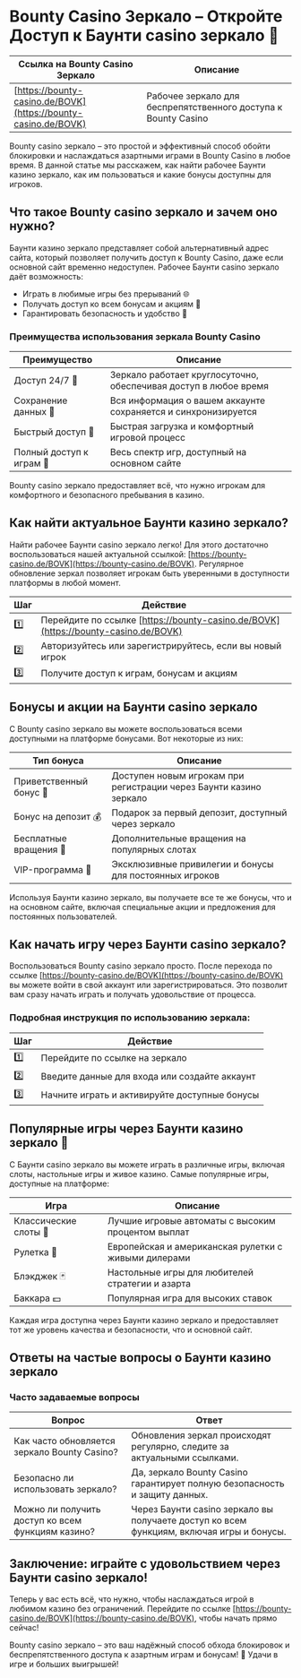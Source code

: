 # Bounty Casino Зеркало – Откройте Доступ к Баунти casino зеркало 🎰

| Ссылка на Bounty Casino Зеркало | Описание |
| ------------------------------- | -------- |
| [https://bounty-casino.de/BOVK](https://bounty-casino.de/BOVK) | Рабочее зеркало для беспрепятственного доступа к Bounty Casino |

Bounty casino зеркало – это простой и эффективный способ обойти блокировки и наслаждаться азартными играми в Bounty Casino в любое время. В данной статье мы расскажем, как найти рабочее Баунти казино зеркало, как им пользоваться и какие бонусы доступны для игроков. 

## Что такое Bounty casino зеркало и зачем оно нужно?

Баунти казино зеркало представляет собой альтернативный адрес сайта, который позволяет получить доступ к Bounty Casino, даже если основной сайт временно недоступен. Рабочее Баунти casino зеркало даёт возможность:

- Играть в любимые игры без прерываний 🌐
- Получать доступ ко всем бонусам и акциям 🎁
- Гарантировать безопасность и удобство 💼

### Преимущества использования зеркала Bounty Casino

| Преимущество | Описание |
| -------------| -------- |
| Доступ 24/7 🌙 | Зеркало работает круглосуточно, обеспечивая доступ в любое время |
| Сохранение данных 🔐 | Вся информация о вашем аккаунте сохраняется и синхронизируется |
| Быстрый доступ 🚀 | Быстрая загрузка и комфортный игровой процесс |
| Полный доступ к играм 🎲 | Весь спектр игр, доступный на основном сайте |

Bounty casino зеркало предоставляет всё, что нужно игрокам для комфортного и безопасного пребывания в казино.

## Как найти актуальное Баунти казино зеркало?

Найти рабочее Баунти casino зеркало легко! Для этого достаточно воспользоваться нашей актуальной ссылкой: [https://bounty-casino.de/BOVK](https://bounty-casino.de/BOVK). Регулярное обновление зеркал позволяет игрокам быть уверенными в доступности платформы в любой момент.

| Шаг | Действие |
| ----| -------- |
| 1️⃣  | Перейдите по ссылке [https://bounty-casino.de/BOVK](https://bounty-casino.de/BOVK) |
| 2️⃣  | Авторизуйтесь или зарегистрируйтесь, если вы новый игрок |
| 3️⃣  | Получите доступ к играм, бонусам и акциям |

## Бонусы и акции на Баунти casino зеркало

С Bounty casino зеркало вы можете воспользоваться всеми доступными на платформе бонусами. Вот некоторые из них:

| Тип бонуса      | Описание |
| --------------- | -------- |
| Приветственный бонус 🎉 | Доступен новым игрокам при регистрации через Баунти казино зеркало |
| Бонус на депозит 💰 | Подарок за первый депозит, доступный через зеркало |
| Бесплатные вращения 🎡 | Дополнительные вращения на популярных слотах |
| VIP-программа 👑 | Эксклюзивные привилегии и бонусы для постоянных игроков |

Используя Баунти казино зеркало, вы получаете все те же бонусы, что и на основном сайте, включая специальные акции и предложения для постоянных пользователей.

## Как начать игру через Баунти casino зеркало?

Воспользоваться Bounty casino зеркало просто. После перехода по ссылке [https://bounty-casino.de/BOVK](https://bounty-casino.de/BOVK) вы можете войти в свой аккаунт или зарегистрироваться. Это позволит вам сразу начать играть и получать удовольствие от процесса.

### Подробная инструкция по использованию зеркала:

| Шаг | Действие |
| ----| -------- |
| 1️⃣  | Перейдите по ссылке на зеркало |
| 2️⃣  | Введите данные для входа или создайте аккаунт |
| 3️⃣  | Начните играть и активируйте доступные бонусы |

## Популярные игры через Баунти казино зеркало 🎲

С Баунти casino зеркало вы можете играть в различные игры, включая слоты, настольные игры и живое казино. Самые популярные игры, доступные на платформе:

| Игра            | Описание |
| --------------- | -------- |
| Классические слоты 🎰 | Лучшие игровые автоматы с высоким процентом выплат |
| Рулетка 🎡 | Европейская и американская рулетки с живыми дилерами |
| Блэкджек 🃏 | Настольные игры для любителей стратегии и азарта |
| Баккара 💵 | Популярная игра для высоких ставок |

Каждая игра доступна через Баунти казино зеркало и предоставляет тот же уровень качества и безопасности, что и основной сайт.

## Ответы на частые вопросы о Баунти казино зеркало

### Часто задаваемые вопросы

| Вопрос | Ответ |
| -------| ------ |
| Как часто обновляется зеркало Bounty Casino? | Обновления зеркал происходят регулярно, следите за актуальными ссылками. |
| Безопасно ли использовать зеркало? | Да, зеркало Bounty Casino гарантирует полную безопасность и защиту данных. |
| Можно ли получить доступ ко всем функциям казино? | Через Баунти casino зеркало вы получаете доступ ко всем функциям, включая игры и бонусы. |

## Заключение: играйте с удовольствием через Баунти casino зеркало!

Теперь у вас есть всё, что нужно, чтобы наслаждаться игрой в любимом казино без ограничений. Перейдите по ссылке [https://bounty-casino.de/BOVK](https://bounty-casino.de/BOVK), чтобы начать прямо сейчас!

Bounty casino зеркало – это ваш надёжный способ обхода блокировок и беспрепятственного доступа к азартным играм и бонусам! 🎲 Удачи в игре и больших выигрышей!
